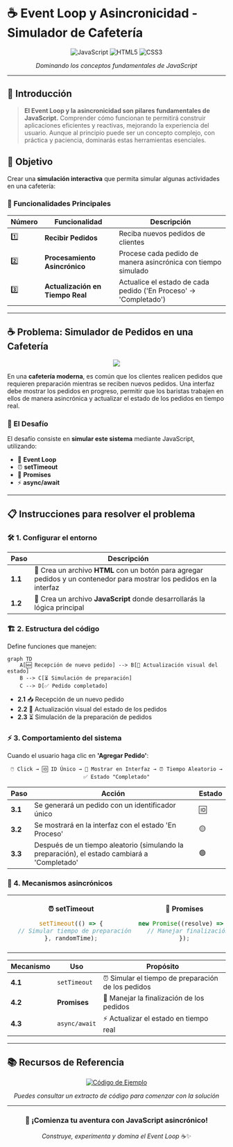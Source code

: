 # ☕ Event Loop y Asincronicidad - Simulador de Cafetería

<div align="center">

![JavaScript](https://img.shields.io/badge/JavaScript-F7DF1E?style=for-the-badge&logo=javascript&logoColor=black)
![HTML5](https://img.shields.io/badge/HTML5-E34F26?style=for-the-badge&logo=html5&logoColor=white)
![CSS3](https://img.shields.io/badge/CSS3-1572B6?style=for-the-badge&logo=css3&logoColor=white)

*Dominando los conceptos fundamentales de JavaScript*

</div>

---

## 🎯 Introducción

> **El Event Loop y la asincronicidad son pilares fundamentales de JavaScript.** Comprender cómo funcionan te permitirá construir aplicaciones eficientes y reactivas, mejorando la experiencia del usuario. Aunque al principio puede ser un concepto complejo, con práctica y paciencia, dominarás estas herramientas esenciales.

## 🎪 Objetivo

Crear una **simulación interactiva** que permita simular algunas actividades en una cafetería:

### 🔄 Funcionalidades Principales

| Número | Funcionalidad | Descripción |
|--------|---------------|-------------|
| 1️⃣ | **Recibir Pedidos** | Reciba nuevos pedidos de clientes |
| 2️⃣ | **Procesamiento Asincrónico** | Procese cada pedido de manera asincrónica con tiempo simulado |
| 3️⃣ | **Actualización en Tiempo Real** | Actualice el estado de cada pedido ('En Proceso' → 'Completado') |

---

## ☕ Problema: Simulador de Pedidos en una Cafetería

<div align="center">
<img src="https://img.shields.io/badge/Escenario-Cafetería_Moderna-brown?style=for-the-badge&logo=coffee&logoColor=white">
</div>

En una **cafetería moderna**, es común que los clientes realicen pedidos que requieren preparación mientras se reciben nuevos pedidos. Una interfaz debe mostrar los pedidos en progreso, permitir que los baristas trabajen en ellos de manera asincrónica y actualizar el estado de los pedidos en tiempo real. 

### 🚀 El Desafío

El desafío consiste en **simular este sistema** mediante JavaScript, utilizando:

- 🔄 **Event Loop**
- ⏰ **setTimeout**
- 🤝 **Promises**
- ⚡ **async/await**

---

## 📋 Instrucciones para resolver el problema

### 🛠️ 1. Configurar el entorno

| Paso | Descripción |
|------|-------------|
| **1.1** | 📄 Crea un archivo **HTML** con un botón para agregar pedidos y un contenedor para mostrar los pedidos en la interfaz |
| **1.2** | 📜 Crea un archivo **JavaScript** donde desarrollarás la lógica principal |

### 🏗️ 2. Estructura del código

Define funciones que manejen:

```mermaid
graph TD
    A[🆕 Recepción de nuevo pedido] --> B[🎨 Actualización visual del estado]
    B --> C[⏳ Simulación de preparación]
    C --> D[✅ Pedido completado]
```

- **2.1** 📥 Recepción de un nuevo pedido
- **2.2** 🎨 Actualización visual del estado de los pedidos  
- **2.3** ⏳ Simulación de la preparación de pedidos

### ⚡ 3. Comportamiento del sistema

Cuando el usuario haga clic en **'Agregar Pedido'**:

<div align="center">

```
🖱️ Click → 🆔 ID Único → 📱 Mostrar en Interfaz → ⏰ Tiempo Aleatorio → ✅ Estado "Completado"
```

</div>

| Paso | Acción | Estado |
|------|--------|---------|
| **3.1** | Se generará un pedido con un identificador único | 🆔 |
| **3.2** | Se mostrará en la interfaz con el estado 'En Proceso' | 🟡 |
| **3.3** | Después de un tiempo aleatorio (simulando la preparación), el estado cambiará a 'Completado' | 🟢 |

### 🔧 4. Mecanismos asincrónicos

<table>
<tr>
<td align="center">

**⏰ setTimeout**
```javascript
setTimeout(() => {
  // Simular tiempo de preparación
}, randomTime);
```

</td>
<td align="center">

**🤝 Promises**
```javascript
new Promise((resolve) => {
  // Manejar finalización
});
```

</td>
<td align="center">

**⚡ async/await**
```javascript
async function updateStatus() {
  await prepareOrder();
}
```

</td>
</tr>
</table>

| Mecanismo | Uso | Propósito |
|-----------|-----|-----------|
| **4.1** | `setTimeout` | ⏰ Simular el tiempo de preparación de los pedidos |
| **4.2** | **Promises** | 🤝 Manejar la finalización de los pedidos |
| **4.3** | `async/await` | ⚡ Actualizar el estado en tiempo real |

---

## 📚 Recursos de Referencia

<div align="center">

[![Código de Ejemplo](https://img.shields.io/badge/Ver_Código_de_Ejemplo-GitHub_Gist-blue?style=for-the-badge&logo=github)](https://gist.github.com/heladio-devf-mx/2c120188609907595b51ed30d5f3f2d0)

*Puedes consultar un extracto de código para comenzar con la solución*

</div>

---

<div align="center">

### 🎊 ¡Comienza tu aventura con JavaScript asincrónico!

*Construye, experimenta y domina el Event Loop* ☕✨

</div>
